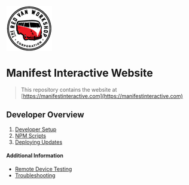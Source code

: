 ![Logo](docs/img/logo.png "Logo")

Manifest Interactive Website
===

> This repository contains the website at [https://manifestinteractive.com](https://manifestinteractive.com)

Developer Overview
---

1. [Developer Setup](docs/developer-setup.md)
2. [NPM Scripts](docs/npm-scripts.md)
3. [Deploying Updates](docs/deploying-updates.md)

#### Additional Information

* [Remote Device Testing](docs/device-testing.md)
* [Troubleshooting](docs/troubleshooting.md)

